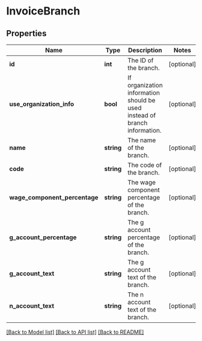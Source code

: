 # InvoiceBranch

## Properties
Name | Type | Description | Notes
------------ | ------------- | ------------- | -------------
**id** | **int** | The ID of the branch. | [optional] 
**use_organization_info** | **bool** | If organization information should be used instead of branch information. | [optional] 
**name** | **string** | The name of the branch. | [optional] 
**code** | **string** | The code of the branch. | [optional] 
**wage_component_percentage** | **string** | The wage component percentage of the branch. | [optional] 
**g_account_percentage** | **string** | The g account percentage of the branch. | [optional] 
**g_account_text** | **string** | The g account text of the branch. | [optional] 
**n_account_text** | **string** | The n account text of the branch. | [optional] 

[[Back to Model list]](../README.md#documentation-for-models) [[Back to API list]](../README.md#documentation-for-api-endpoints) [[Back to README]](../README.md)


